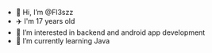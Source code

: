 - 👋 Hi, I’m @Fl3szz
- ✈️ I'm 17 years old
- 👀 I’m interested in backend and android app development
- 🌱 I’m currently learning Java



<!---
Fl3szz/Fl3szz is a ✨ special ✨ repository because its `README.md` (this file) appears on your GitHub profile.
You can click the Preview link to take a look at your changes.
--->
